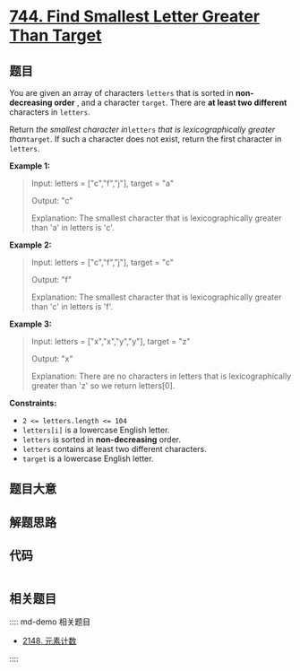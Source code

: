 # [744. Find Smallest Letter Greater Than Target](https://leetcode.com/problems/find-smallest-letter-greater-than-target)

## 题目

You are given an array of characters `letters` that is sorted in **non-
decreasing order** , and a character `target`. There are **at least two
different** characters in `letters`.

Return _the smallest character in_`letters` _that is lexicographically greater
than_`target`. If such a character does not exist, return the first character
in `letters`.



**Example 1:**

> Input: letters = ["c","f","j"], target = "a"
> 
> Output: "c"
> 
> Explanation: The smallest character that is lexicographically greater than 'a' in letters is 'c'.

**Example 2:**

> Input: letters = ["c","f","j"], target = "c"
> 
> Output: "f"
> 
> Explanation: The smallest character that is lexicographically greater than 'c' in letters is 'f'.

**Example 3:**

> Input: letters = ["x","x","y","y"], target = "z"
> 
> Output: "x"
> 
> Explanation: There are no characters in letters that is lexicographically greater than 'z' so we return letters[0].

**Constraints:**

  * `2 <= letters.length <= 104`
  * `letters[i]` is a lowercase English letter.
  * `letters` is sorted in **non-decreasing** order.
  * `letters` contains at least two different characters.
  * `target` is a lowercase English letter.


## 题目大意

## 解题思路

## 代码

```javascript

```

## 相关题目

:::: md-demo 相关题目
- [2148. 元素计数](https://leetcode.com/problems/count-elements-with-strictly-smaller-and-greater-elements)

::::
